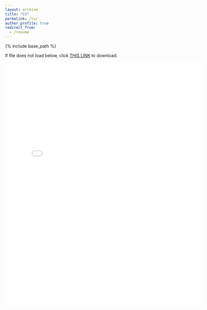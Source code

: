 ```yaml
---
layout: archive
title: "CV"
permalink: /cv/
author_profile: true
redirect_from:
  - /resume
---
```


{% include base_path %}

If file does not load below, click [THIS LINK](files/cv.pdf) to download.

<embed src="{{ site.baseurl }}/files/cv.pdf" width="650" height="800" type='application/pdf'>